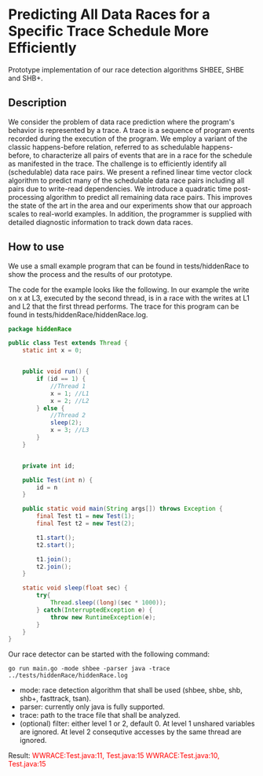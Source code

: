 # Predicting All Data Races for a Specific Trace Schedule More Efficiently

Prototype implementation of our race detection algorithms SHBEE, SHBE and SHB+. 

## Description

We consider the problem of data race prediction where the program's behavior
is represented by a trace. A trace is a sequence of program events recorded
during the execution of the program.
We employ a variant of the classic happens-before relation,
referred to as schedulable happens-before, to characterize
all pairs of events that are in a race for the schedule as manifested in the trace.
The challenge is to efficiently identify all (schedulable) data race pairs.
We present a refined linear time vector clock algorithm
to predict many of the schedulable data race pairs
including all pairs due to write-read dependencies.
We introduce a quadratic time post-processing algorithm to predict
all remaining data race pairs.
This improves the state of the art in the area and our experiments
show that our approach scales to real-world examples.
In addition, the programmer is supplied with detailed diagnostic information
to track down data races. 

## How to use

We use a small example program that can be found in tests/hiddenRace to show the process and the results of our prototype. 

The code for the example looks like the following. In our example the write on x at L3, executed by the second thread, is in a race with the writes at L1 and L2 that the first thread performs. 
The trace for this program can be found in tests/hiddenRace/hiddenRace.log.

```java
package hiddenRace

public class Test extends Thread {
    static int x = 0;


    public void run() {
        if (id == 1) {
            //Thread 1
            x = 1; //L1
            x = 2; //L2
        } else {
            //Thread 2
            sleep(2);
            x = 3; //L3
        }
    }


    private int id;

    public Test(int n) {
        id = n
    }

    public static void main(String args[]) throws Exception {
        final Test t1 = new Test(1);
        final Test t2 = new Test(2);

        t1.start();
        t2.start();

        t1.join();
        t2.join();
    }

    static void sleep(float sec) {
		try{
			Thread.sleep((long)(sec * 1000));
		} catch(InterruptedException e) {
			throw new RuntimeException(e);
		}
	}
}
```

Our race detector can be started with the following command:

```
go run main.go -mode shbee -parser java -trace ../tests/hiddenRace/hiddenRace.log
```

* mode: race detection algorithm that shall be used (shbee, shbe, shb, shb+, fasttrack, tsan).
* parser: currently only java is fully supported.
* trace: path to the trace file that shall be analyzed.
* (optional) filter: either level 1 or 2, default 0. At level 1 unshared variables are ignored. At level 2 consequtive accesses by the same thread are ignored.


Result: 
<span style="color:red">WWRACE:Test.java:11, Test.java:15</span>
<span style="color:red">WWRACE:Test.java:10, Test.java:15</span>
